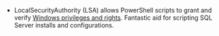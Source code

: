 * LocalSecurityAuthority (LSA) allows PowerShell scripts to grant and verify [Windows privileges and rights](https://learn.microsoft.com/en-us/sql/database-engine/configure-windows/configure-windows-service-accounts-and-permissions?view=sql-server-ver17#Windows). Fantastic aid for scripting SQL Server installs and configurations.

